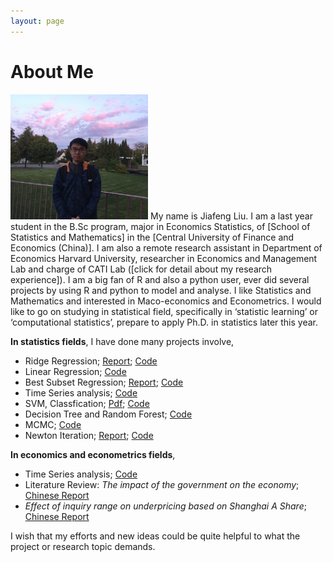 ```yaml
---
layout: page
---
```


# About Me

<img src="/images/Jiafeng2.JPG" class="floatpic" width="220" height="200">
My name is Jiafeng Liu.  I am a last year student in the B.Sc program, major in Economics Statistics, of [School of Statistics and Mathematics] in the [Central University of Finance and Economics (China)].  I am also a remote research assistant in Department of Economics Harvard University, researcher in Economics and Management Lab and charge of CATI Lab ([click for detail about my research experience]). I am a big fan of R and also a python user, ever did several projects by using R and python to model and analyse. I like Statistics and Mathematics and interested in Maco-economics and Econometrics. I would like to go on studying in statistical field, specifically in ‘statistic learning’ or ‘computational statistics’, prepare to apply Ph.D. in statistics later this year. 

**In statistics fields**, I have done many projects involve,

  - Ridge Regression; [Report](http://Jiafengliu.me/blogs/2016-03-14-Ridge-Regression.html); [Code](http://Jiafengliu.me/blogs/2016-03-14-Ridge-Regression.html)
  - Linear Regression; [Code](http://Jiafengliu.me/research/2015-LinearModel.R)
  - Best Subset Regression; [Report](http://Jiafengliu.me/blogs/2016-03-10-Best-subset-selection.html); [Code](http://Jiafengliu.me/blogs/2016-03-10-Best-subset-selection.html)
  - Time Series analysis; [Code](http://Jiafengliu.me/research/2015-TimeSeries.R)
  - SVM, Classfication; [Pdf](http://Jiafengliu.me/reserch/paperRequest.txt); [Code](https://Jiafengliu.me/research/2015-SVMcar_classification.R)
  - Decision Tree and Random Forest; [Code](https://github.com/JayfongL/Cython-Python)
  - MCMC; [Code](http://Jiafengliu.me/research/2015-MCMC.R)
  - Newton Iteration; [Report](http://Jiafengliu.me/blogs/2015-04-01-Newton-Iteration.html); [Code](http://Jiafengliu.me/research/2015-Newton.R)
  
**In economics and econometrics fields**, 
 
  - Time Series analysis; [Code](http://Jiafengliu.me/research/2015-TimeSeries.R)
  - Literature Review: *The impact of the government on the economy*; [Chinese Report](http://Jiafengliu.me/reserch/paperRequest.txt)
  - *Effect of inquiry range on underpricing based on Shanghai A Share*; [Chinese Report](http://Jiafengliu.me/reserch/paperRequest.txt)


I wish that my efforts and new ideas could be quite helpful to what the project or research topic demands.




[School of Statistics and Mathematics]:http://www.cufe.edu.cn/
[Central University of Finance and Economics (China)]:http://sam.cufe.edu.cn/

[CV]: http://sam.cufe.edu.cn/
[Cover letter]:http://sam.cufe.edu.cn/

[click for detail about my research experience]: http://Jiafengliu.me/research
